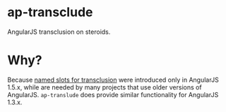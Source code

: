 ap-transclude
=============

AngularJS transclusion on steroids.


Why?
====

Because [named slots for transclusion](http://blog.thoughtram.io/angular/2015/11/16/multiple-transclusion-and-named-slots.html) were introduced only in AngularJS 1.5.x, while are needed by many projects that use older versions of AngularJS. `ap-translude` does provide similar functionality for AngularJS 1.3.x.
